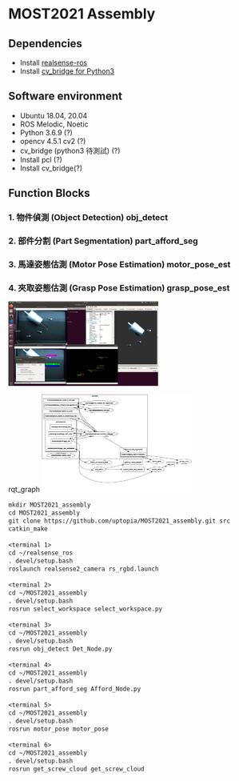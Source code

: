 # MOST2021 Assembly

## Dependencies
* Install [realsense-ros](https://github.com/IntelRealSense/realsense-ros)
* Install [cv_bridge for Python3]()

## Software environment
* Ubuntu 18.04, 20.04
* ROS Melodic, Noetic
* Python 3.6.9 (?)
* opencv 4.5.1 cv2 (?)
* cv_bridge (python3 待測試) (?)
* Install pcl (?)
* Install cv_bridge(?)

## Function Blocks
### 1. 物件偵測 (Object Detection) obj_detect
### 2. 部件分割 (Part Segmentation) part_afford_seg
### 3. 馬達姿態估測 (Motor Pose Estimation) motor_pose_est
### 4. 夾取姿態估測 (Grasp Pose Estimation) grasp_pose_est

<img src="readme_img/demo_graph.png" alt="drawing" width="300"/>  

rqt_graph 
<img src="readme_img/rosgraph_20220520_new.png" alt="drawing" width="300"/>  

```
mkdir MOST2021_assembly
cd MOST2021_assembly
git clone https://github.com/uptopia/MOST2021_assembly.git src
catkin_make

<terminal 1>
cd ~/realsense_ros
. devel/setup.bash
roslaunch realsense2_camera rs_rgbd.launch

<terminal 2>
cd ~/MOST2021_assembly
. devel/setup.bash
rosrun select_workspace select_workspace.py

<terminal 3>
cd ~/MOST2021_assembly
. devel/setup.bash
rosrun obj_detect Det_Node.py

<terminal 4>
cd ~/MOST2021_assembly
. devel/setup.bash
rosrun part_afford_seg Afford_Node.py

<terminal 5>
cd ~/MOST2021_assembly
. devel/setup.bash
rosrun motor_pose motor_pose

<terminal 6>
cd ~/MOST2021_assembly
. devel/setup.bash
rosrun get_screw_cloud get_screw_cloud
```